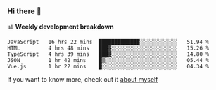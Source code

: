 ### Hi there 👋

<!--
**HondryTravis/HondryTravis** is a ✨ _special_ ✨ repository because its `README.md` (this file) appears on your GitHub profile.

Here are some ideas to get you started:

- 🔭 I’m currently working on ...
- 🌱 I’m currently learning ...
- 👯 I’m looking to collaborate on ...
- 🤔 I’m looking for help with ...
- 💬 Ask me about ...
- 📫 How to reach me: ...
- 😄 Pronouns: ...
- ⚡ Fun fact: ...
-->

<!-- [![travis's github stats](https://github-readme-stats.vercel.app/api?username=HondryTravis)](https://github.com/anuraghazra/github-readme-stats)  -->
<!-- ![travis's github stats](https://github-readme-stats.anuraghazra1.vercel.app/api/top-langs/?username=HondryTravis&theme=nord&layout=compact) -->

📊 **Weekly development breakdown**

<!--START_SECTION:waka-->
```text
JavaScript   16 hrs 22 mins  █████████████░░░░░░░░░░░░   51.94 % 
HTML         4 hrs 48 mins   ███▓░░░░░░░░░░░░░░░░░░░░░   15.26 % 
TypeScript   4 hrs 39 mins   ███▓░░░░░░░░░░░░░░░░░░░░░   14.80 % 
JSON         1 hr 42 mins    █▒░░░░░░░░░░░░░░░░░░░░░░░   05.44 % 
Vue.js       1 hr 22 mins    █░░░░░░░░░░░░░░░░░░░░░░░░   04.34 % 
```
<!--END_SECTION:waka-->

If you want to know more, check out it [about myself](https://hondrytravis.github.io/)
